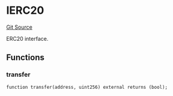 # IERC20
[Git Source](https://github.com/NaniDAO/accounts/blob/9816e093f3a0f1ad1a51334704e0815733ea9e74/src/validators/PaymentValidator.sol)

ERC20 interface.


## Functions
### transfer


```solidity
function transfer(address, uint256) external returns (bool);
```

